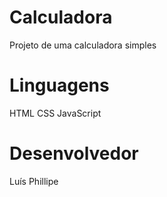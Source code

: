 # Calculadora

Projeto de uma calculadora simples

# Linguagens

HTML 
CSS
JavaScript

# Desenvolvedor

Luís Phillipe
